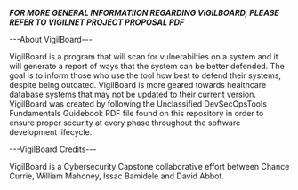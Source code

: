 ***FOR MORE GENERAL INFORMATIION REGARDING VIGILBOARD, PLEASE REFER TO VIGILNET PROJECT PROPOSAL PDF***

---About VigilBoard---

VigilBoard is a program that will scan for vulnerabilties on a system and it will generate a report of ways that the system can be better defended. The goal is to inform those who use the tool how best to defend their systems, despite being outdated.
VigilBoard is more geared towards healthcare database systems that may not be updated to their current version.
VigilBoard was created by following the Unclassified DevSecOpsTools Fundamentals Guidebook PDF file found on this repository in order to ensure proper security at every phase throughout the software development lifecycle.

---VigilBoard Credits---

VigilBoard is a Cybersecurity Capstone collaborative effort between Chance Currie, William Mahoney, Issac Bamidele and David Abbot.
